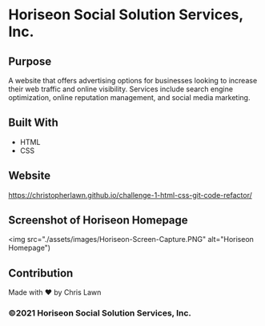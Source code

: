 # Horiseon Social Solution Services, Inc.

## Purpose
A website that offers advertising options for businesses looking to increase their web traffic and online visibility.  Services include search engine optimization, online reputation management, and social media marketing. 

## Built With
* HTML
* CSS

## Website
https://christopherlawn.github.io/challenge-1-html-css-git-code-refactor/

## Screenshot of Horiseon Homepage
<img src="./assets/images/Horiseon-Screen-Capture.PNG" alt="Horiseon Homepage")

## Contribution
Made with ❤️ by Chris Lawn

### ©️2021 Horiseon Social Solution Services, Inc.
